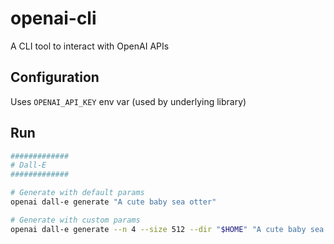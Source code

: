 # openai-cli

A CLI tool to interact with OpenAI APIs

## Configuration

Uses `OPENAI_API_KEY` env var (used by underlying library)

## Run

```sh
#############
# Dall-E
#############

# Generate with default params
openai dall-e generate "A cute baby sea otter"

# Generate with custom params
openai dall-e generate --n 4 --size 512 --dir "$HOME" "A cute baby sea otter"
```
